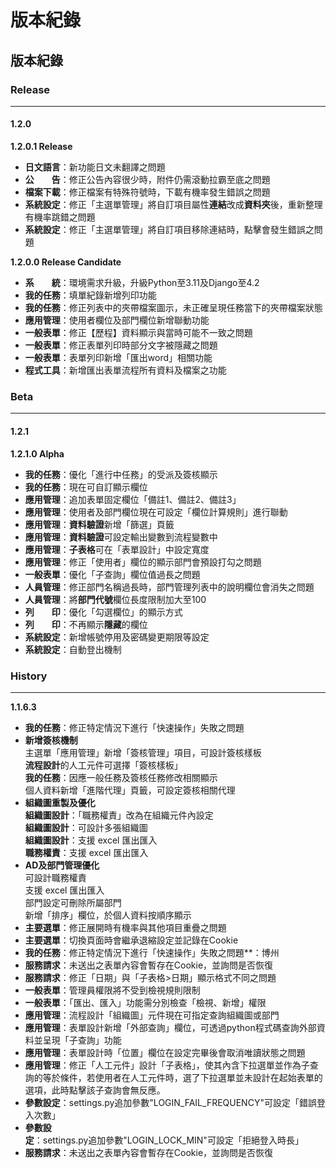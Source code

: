# 版本紀錄

## 版本紀錄

### Release

***

#### **1.2.0**

**1.2.0.1 Release**

* **日文語言**：新功能日文未翻譯之問題
* **公　　告**：修正公告內容很少時，附件仍需滾動拉霸至底之問題
* **檔案下載**：修正檔案有特殊符號時，下載有機率發生錯誤之問題
* **系統設定**：修正「主選單管理」將自訂項目屬性**連結**改成**資料夾**後，重新整理有機率跳錯之問題
* **系統設定**：修正「主選單管理」將自訂項目移除連結時，點擊會發生錯誤之問題

**1.2.0.0 Release Candidate**

* **系　　統**：環境需求升級，升級Python至3.11及Django至4.2
* **我的任務**：填單紀錄新增列印功能
* **我的任務**：修正列表中的夾帶檔案圖示，未正確呈現任務當下的夾帶檔案狀態
* **應用管理**：使用者欄位及部門欄位新增聯動功能
* **一般表單**：修正【歷程】資料顯示與當時可能不一致之問題
* **一般表單**：修正表單列印時部分文字被隱藏之問題
* **一般表單**：表單列印新增「匯出word」相關功能
* **程式工具**：新增匯出表單流程所有資料及檔案之功能

### Beta

***

#### **1.2.1**

**1.2.1.0 Alpha**

* **我的任務**：優化「進行中任務」的受派及簽核顯示
* **我的任務**：現在可自訂顯示欄位
* **應用管理**：追加表單固定欄位「備註1、備註2、備註3」
* **應用管理**：使用者及部門欄位現在可設定「欄位計算規則」進行聯動
* **應用管理**：**資料驗證**新增「篩選」頁籤
* **應用管理**：**資料驗證**可設定輸出變數到流程變數中
* **應用管理**：**子表格**可在「表單設計」中設定寬度
* **應用管理**：修正「使用者」欄位的顯示部門會預設打勾之問題
* **一般表單**：優化「子查詢」欄位值過長之問題
* **人員管理**：修正部門名稱過長時，部門管理列表中的說明欄位會消失之問題
* **人員管理**：將**部門代號**欄位長度限制加大至100
* **列　　印**：優化「勾選欄位」的顯示方式
* **列　　印**：不再顯示**隱藏**的欄位
* **系統設定**：新增帳號停用及密碼變更期限等設定
* **系統設定**：自動登出機制

### History

***

**1.1.6.3**

* **我的任務**：修正特定情況下進行「快速操作」失敗之問題
* **新增簽核機制**\
  主選單「應用管理」新增「簽核管理」項目，可設計簽核樣板\
  **流程設計**的人工元件可選擇「簽核樣板」\
  **我的任務**：因應一般任務及簽核任務修改相關顯示\
  個人資料新增「進階代理」頁籤，可設定簽核相關代理
* **組織圖重製及優化**\
  **組織圖設計**：「職務權責」改為在組織元件內設定\
  **組織圖設計**：可設計多張組織圖\
  **組織圖設計**：支援 excel 匯出匯入\
  **職務權責**：支援 excel 匯出匯入
* **AD及部門管理優化**\
  可設計職務權責\
  支援 excel 匯出匯入\
  部門設定可刪除所屬部門\
  新增「排序」欄位，於個人資料按順序顯示
* **主要選單**：修正展開時有機率與其他項目重疊之問題
* **主要選單**：切換頁面時會繼承退縮設定並記錄在Cookie
* **我的任務**：修正特定情況下進行「快速操作」失敗之問題\*\*：博州
* **服務請求**：未送出之表單內容會暫存在Cookie，並詢問是否恢復
* **服務請求**：修正「日期」與「子表格>日期」顯示格式不同之問題
* **一般表單**：管理員權限將不受到檢視規則限制
* **一般表單**：「匯出、匯入」功能需分別檢查「檢視、新增」權限
* **應用管理**：流程設計「組織圖」元件現在可指定查詢組織圖或部門
* **應用管理**：表單設計新增「外部查詢」欄位，可透過python程式碼查詢外部資料並呈現「子查詢」功能
* **應用管理**：表單設計時「位置」欄位在設定完畢後會取消唯讀狀態之問題
* **應用管理**：修正「人工元件」設計「子表格」，使其內含下拉選單並作為子查詢的等於條件，若使用者在人工元件時，選了下拉選單並未設計在起始表單的選項，此時點擊該子查詢會無反應。
* **參數設定**：settings.py追加參數"LOGIN\_FAIL\_FREQUENCY"可設定「錯誤登入次數」
* **參數設定**：settings.py追加參數"LOGIN\_LOCK\_MIN"可設定「拒絕登入時長」
* **服務請求**：未送出之表單內容會暫存在Cookie，並詢問是否恢復
